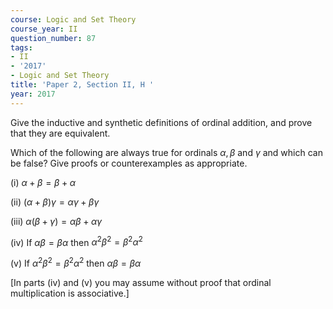 ```yaml
---
course: Logic and Set Theory
course_year: II
question_number: 87
tags:
- II
- '2017'
- Logic and Set Theory
title: 'Paper 2, Section II, H '
year: 2017
---
```




Give the inductive and synthetic definitions of ordinal addition, and prove that they are equivalent.

Which of the following are always true for ordinals $\alpha, \beta$ and $\gamma$ and which can be false? Give proofs or counterexamples as appropriate.

(i) $\alpha+\beta=\beta+\alpha$

(ii) $(\alpha+\beta) \gamma=\alpha \gamma+\beta \gamma$

(iii) $\alpha(\beta+\gamma)=\alpha \beta+\alpha \gamma$

(iv) If $\alpha \beta=\beta \alpha$ then $\alpha^{2} \beta^{2}=\beta^{2} \alpha^{2}$

(v) If $\alpha^{2} \beta^{2}=\beta^{2} \alpha^{2}$ then $\alpha \beta=\beta \alpha$

[In parts (iv) and (v) you may assume without proof that ordinal multiplication is associative.]